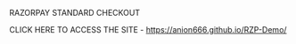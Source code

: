 RAZORPAY STANDARD CHECKOUT 

CLICK HERE TO ACCESS THE SITE - https://anion666.github.io/RZP-Demo/


